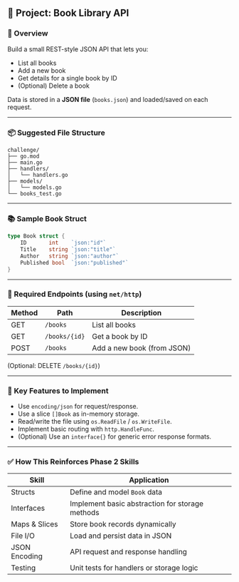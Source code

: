 ## 🔧 **Project: Book Library API**

### **🎯 Overview**

Build a small REST-style JSON API that lets you:

* List all books
* Add a new book
* Get details for a single book by ID
* (Optional) Delete a book

Data is stored in a **JSON file** (`books.json`) and loaded/saved on each request.

---

### **📦 Suggested File Structure**

```
challenge/
├── go.mod
├── main.go
├── handlers/
│   └── handlers.go
├── models/
│   └── models.go
└── books_test.go
```

---

### **📚 Sample Book Struct**

```go
type Book struct {
    ID       int    `json:"id"`
    Title    string `json:"title"`
    Author   string `json:"author"`
    Published bool  `json:"published"`
}
```

---

### **📌 Required Endpoints (using `net/http`)**

| Method | Path          | Description                |
| ------ | ------------- | -------------------------- |
| GET    | `/books`      | List all books             |
| GET    | `/books/{id}` | Get a book by ID           |
| POST   | `/books`      | Add a new book (from JSON) |

(Optional: DELETE `/books/{id}`)

---

### **🧠 Key Features to Implement**

* Use `encoding/json` for request/response.
* Use a slice `[]Book` as in-memory storage.
* Read/write the file using `os.ReadFile` / `os.WriteFile`.
* Implement basic routing with `http.HandleFunc`.
* (Optional) Use an `interface{}` for generic error response formats.

---

### **✅ How This Reinforces Phase 2 Skills**

| Skill         | Application                                     |
| ------------- | ----------------------------------------------- |
| Structs       | Define and model `Book` data                    |
| Interfaces    | Implement basic abstraction for storage methods |
| Maps & Slices | Store book records dynamically                  |
| File I/O      | Load and persist data in JSON                   |
| JSON Encoding | API request and response handling               |
| Testing       | Unit tests for handlers or storage logic        |

